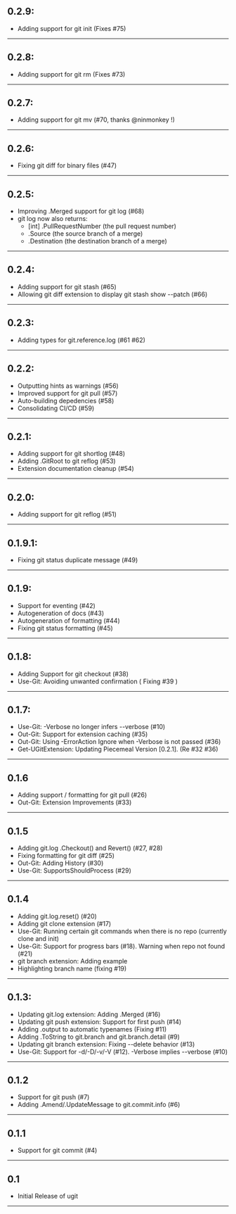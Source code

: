 ## 0.2.9:
* Adding support for git init (Fixes #75)
---

## 0.2.8:
* Adding support for git rm (Fixes #73)
---

## 0.2.7:
* Adding support for git mv (#70, thanks @ninmonkey !)
---

## 0.2.6:
* Fixing git diff for binary files (#47)
---

## 0.2.5:
* Improving .Merged support for git log (#68)
* git log now also returns:
  * [int] .PullRequestNumber (the pull request number)
  * .Source (the source branch of a merge)
  * .Destination (the destination branch of a merge)
---

## 0.2.4:
* Adding support for git stash (#65)
* Allowing git diff extension to display git stash show --patch (#66)
---

## 0.2.3:
* Adding types for git.reference.log (#61 #62)
---

## 0.2.2:
* Outputting hints as warnings (#56)
* Improved support for git pull (#57)
* Auto-building depedencies (#58)
* Consolidating CI/CD (#59)
---

## 0.2.1:
* Adding support for git shortlog (#48)
* Adding .GitRoot to git reflog (#53)
* Extension documentation cleanup (#54)
---

## 0.2.0:
* Adding support for git reflog (#51)
---

## 0.1.9.1:
* Fixing git status duplicate message (#49)
---

## 0.1.9:
* Support for eventing (#42)
* Autogeneration of docs (#43)
* Autogeneration of formatting (#44)
* Fixing git status formatting (#45)
---

## 0.1.8:
* Adding Support for git checkout (#38)
* Use-Git:  Avoiding unwanted confirmation ( Fixing #39 )
---

## 0.1.7:
* Use-Git: -Verbose no longer infers --verbose (#10)
* Out-Git: Support for extension caching (#35)
* Out-Git: Using -ErrorAction Ignore when -Verbose is not passed (#36)
* Get-UGitExtension:  Updating Piecemeal Version [0.2.1].  (Re #32 #36)
---

## 0.1.6
* Adding support / formatting for git pull (#26)
* Out-Git:  Extension Improvements (#33)
---

## 0.1.5
* Adding git.log .Checkout() and Revert() (#27, #28)
* Fixing formatting for git diff (#25)
* Out-Git:  Adding History (#30)
* Use-Git:  SupportsShouldProcess (#29)
---

## 0.1.4
* Adding git.log.reset() (#20)
* Adding git clone extension (#17)
* Use-Git:  Running certain git commands when there is no repo (currently clone and init)
* Use-Git:  Support for progress bars (#18).  Warning when repo not found (#21)
* git branch extension:  Adding example
* Highlighting branch name (fixing #19)
---

## 0.1.3:
* Updating git.log extension:  Adding .Merged (#16)
* Updating git push extension:  Support for first push (#14)
* Adding .output to automatic typenames (Fixing #11)
* Adding .ToString to git.branch and git.branch.detail (#9)
* Updating git branch extension:  Fixing --delete behavior (#13)
* Use-Git:  Support for -d/-D/-v/-V (#12).  -Verbose implies --verbose (#10)
---
## 0.1.2
* Support for git push (#7)
* Adding .Amend/.UpdateMessage to git.commit.info (#6)
---
## 0.1.1
* Support for git commit (#4)
---
## 0.1
* Initial Release of ugit
---
